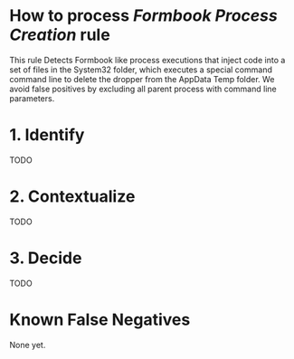# How to process *Formbook Process Creation* rule
This rule Detects Formbook like process executions that inject code into a set of files in the System32 folder, which executes a special command command line to delete the dropper from the AppData Temp folder. We avoid false positives by excluding all parent process with command line parameters.

# 1. Identify
TODO

# 2. Contextualize
TODO

# 3. Decide
TODO

# Known False Negatives
None yet.
